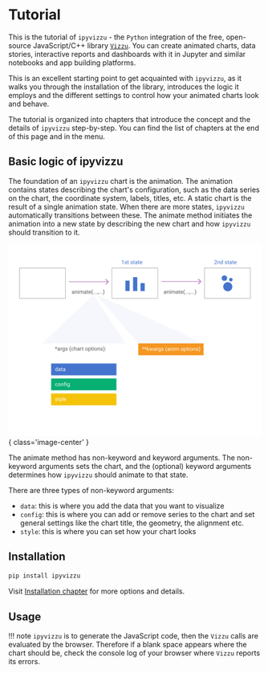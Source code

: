 # Tutorial

This is the tutorial of `ipyvizzu` - the `Python` integration of the free,
open-source JavaScript/C++ library [`Vizzu`](https://lib.vizzuhq.com/). You can
create animated charts, data stories, interactive reports and dashboards with
it in Jupyter and similar notebooks and app building platforms.

This is an excellent starting point to get acquainted with `ipyvizzu`, as it
walks you through the installation of the library, introduces the logic it
employs and the different settings to control how your animated charts look and
behave.

The tutorial is organized into chapters that introduce the concept and the details of `ipyvizzu` step-by-step.
You can find the list of chapters at the end of this page and in the menu.

## Basic logic of ipyvizzu

The foundation of an `ipyvizzu` chart is the animation. The animation contains
states describing the chart's configuration, such as the data series on the
chart, the coordinate system, labels, titles, etc. A static chart is the result
of a single animation state. When there are more states, `ipyvizzu`
automatically transitions between these. The animate method initiates the
animation into a new state by describing the new chart and how `ipyvizzu` should
transition to it.

![Vizzu](../assets/code_structure.svg){ class='image-center' }

The animate method has non-keyword and keyword arguments. The non-keyword
arguments sets the chart, and the (optional) keyword arguments determines how
`ipyvizzu` should animate to that state.

There are three types of non-keyword arguments:

- `data`: this is where you add the data that you want to visualize
- `config`: this is where you can add or remove series to the chart and set
  general settings like the chart title, the geometry, the alignment etc.
- `style`: this is where you can set how your chart looks

## Installation

```sh
pip install ipyvizzu
```

Visit [Installation chapter](../installation.md) for more options and details.

## Usage

!!! note
    `ipyvizzu` is to generate the JavaScript code, then the `Vizzu` calls are
    evaluated by the browser. Therefore if a blank space appears where the chart
    should be, check the console log of your browser where `Vizzu` reports its
    errors.
